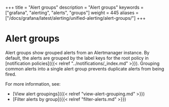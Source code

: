 +++
title = "Alert groups"
description = "Alert groups"
keywords = ["grafana", "alerting", "alerts", "groups"]
weight = 445
aliases = ["/docs/grafana/latest/alerting/unified-alerting/alert-groups/"]
+++

# Alert groups

Alert groups show grouped alerts from an Alertmanager instance. By default, the alerts are grouped by the label keys for the root policy in [notification policies]({{< relref "../notifications/_index.md" >}}). Grouping common alerts into a single alert group prevents duplicate alerts from being fired.

For more information, see:

- [View alert groupings]({{< relref "view-alert-grouping.md" >}})
- [Filter alerts by group]({{< relref "filter-alerts.md" >}})
